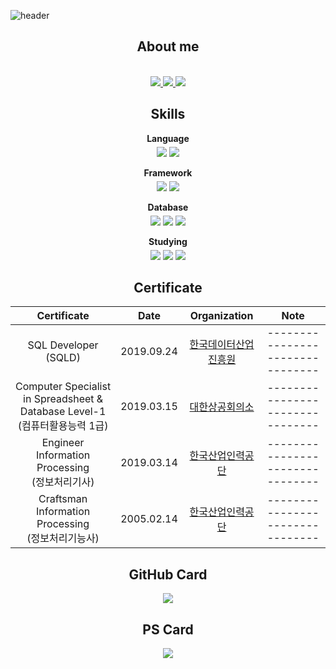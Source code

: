 ![header](https://capsule-render.vercel.app/api?type=waving&color=gradient&height=200&section=header&text=KwanIk%20Jang&fontSize=70&fontColor=EEEEEE&animation=twinkling&descAlign=10)
<br>
<h2 align="center">About me</h2>
<p align="center">
    <br>
    <a href="https://github.com/kwanik-kor">
        <img src="http://img.shields.io/badge/-GitHub-black?style=flat-square&logo=github"/>
    </a>
    <a href="https://www.linkedin.com/in/kwanik-jang-2b9802160/">
        <img src="https://img.shields.io/badge/-LinkedIn-blue?style=flat-square&logo=Linkedin&logoColor=white"/>
    </a>
    <a href="mailto:kwanigi2005@gmail.com">
        <img src="https://img.shields.io/badge/Gmail-d14836?style=flat-square&logo=Gmail&logoColor=white"/>
    </a>
    <a href="https://kwanik.tistory.com/>
        <img src="https://img.shields.io/badge/Tistory-000000?style=flat-square&logo=Tistory&logoColor=white"/>
    </a>
</p>

<h2 align="center">Skills</h2>
<div align="center">
    <div style="margin-bottom: 3px;">
        <p style="margin-bottom: 5px;"><strong>Language</strong></p>
        <img src="https://img.shields.io/badge/Java-007396?style=flat-square&logo=Java&logoColor=white"/>
        <img src="https://img.shields.io/badge/JavaScript-F7DF1E?style=flat-square&logo=JavaScript&logoColor=white"/>
    </div>
    <div style="margin-bottom: 3px;">
        <p style="margin-bottom: 5px;"><strong>Framework</strong></p>
        <img src="https://img.shields.io/badge/Spring-6DB33F?style=flat-square&logo=Spring&logoColor=white"/>
        <img src="https://img.shields.io/badge/Node.js-339933?style=flat-square&logo=Node.js&logoColor=white"/>
    </div>
    <div style="margin-bottom: 3px;">
        <p style="margin-bottom: 5px;"><strong>Database</strong></p>
        <img src="https://img.shields.io/badge/Postgresql-4169E1?style=flat-square&logo=Postgresql&logoColor=white"/>
        <img src="https://img.shields.io/badge/MySQL-4479A1?style=flat-square&logo=MySQL&logoColor=white"/>
        <img src="https://img.shields.io/badge/MongoDB-47A248?style=flat-square&logo=MongoDB&logoColor=white"/>
    </div>
    <div style="margin-bottom: 3px;">
        <p style="margin-bottom: 5px;"><strong>Studying</strong></p>
        <img src="https://img.shields.io/badge/Go-00ADD8?style=flat-square&logo=Go&logoColor=white"/>
        <img src="https://img.shields.io/badge/Amazon AWS-232F3E?style=flat-square&logo=AmazonAWS&logoColor=white"/>
        <img src="https://img.shields.io/badge/Amazon S3-569A31?style=flat-square&logo=AmazonS3&logoColor=white"/>
    </div>
</div>

<h2 align="center">Certificate</h2>

|Certificate|Date|Organization|Note|
|:---:|:---:|:---:|:-----:|
|SQL Developer<br>(SQLD)|2019.09.24|[한국데이터산업진흥원](https://www.kdata.or.kr/)|--------------------------------|
|Computer Specialist in Spreadsheet & Database Level-1<br>(컴퓨터활용능력 1급)|2019.03.15|[대한상공회의소](https://license.korcham.net/)|--------------------------------|
|Engineer Information Processing<br>(정보처리기사)|2019.03.14|[한국산업인력공단](https://www.hrdkorea.or.kr/)|--------------------------------|
|Craftsman Information Processing<br>(정보처리기능사)|2005.02.14|[한국산업인력공단](https://www.hrdkorea.or.kr/)|--------------------------------|

<h2 align="center">GitHub Card</h2>
<p align="center">
    <a href="https://github.com/kwanik-kor/">
        <img src="https://github-readme-stats.vercel.app/api?username=kwanik-kor&show_icons=true&bg_color=30,e96443,904e95&title_color=fff&text_color=fff"/>
    </a>
</p>

<h2 align="center">PS Card</h2>
<p align="center">
    <a href="https://solved.ac/profile/rhksdlr134">
        <img src="http://mazassumnida.wtf/api/v2/generate_badge?boj=rhksdlr134"``>
    </a>
</p>


<!--
**kwanik-kor/kwanik-kor** is a ✨ _special_ ✨ repository because its `README.md` (this file) appears on your GitHub profile.

Here are some ideas to get you started:

- 🔭 I’m currently working on ...
- 🌱 I’m currently learning ...
- 👯 I’m looking to collaborate on ...
- 🤔 I’m looking for help with ...
- 💬 Ask me about ...
- 📫 How to reach me: ...
- 😄 Pronouns: ...
- ⚡ Fun fact: ...
-->
